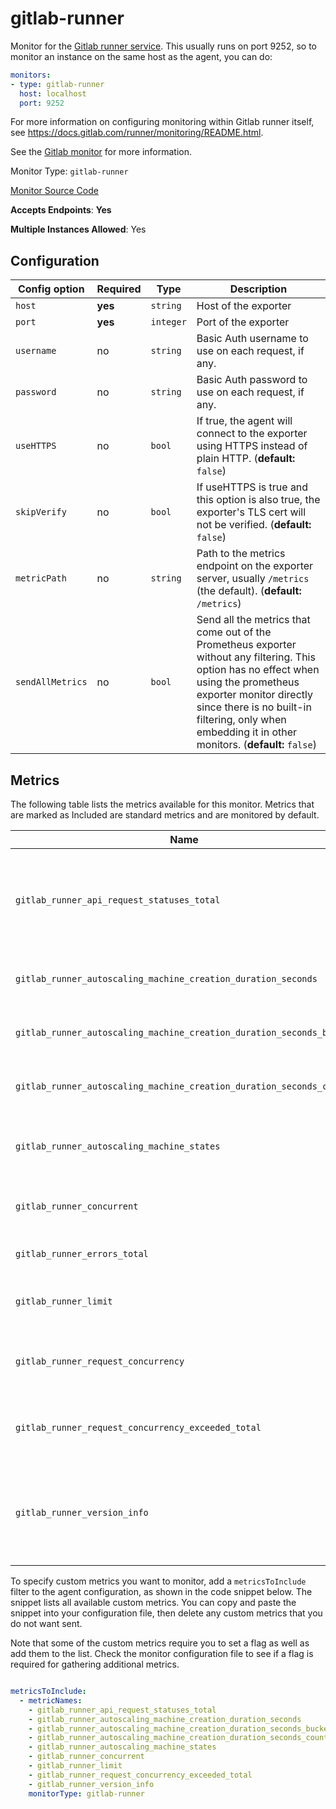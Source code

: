 <!--- GENERATED BY gomplate from scripts/docs/monitor-page.md.tmpl --->

# gitlab-runner

Monitor for the [Gitlab runner service](https://docs.gitlab.com/runner/).  This usually runs on port 9252, so to monitor an instance on the same host as the agent, you can do:

```yaml
monitors:
- type: gitlab-runner
  host: localhost
  port: 9252
```

For more information on configuring monitoring within Gitlab runner itself, see https://docs.gitlab.com/runner/monitoring/README.html.

See the [Gitlab monitor](gitlab.md) for more information.


Monitor Type: `gitlab-runner`

[Monitor Source Code](https://github.com/signalfx/signalfx-agent/tree/master/internal/monitors/gitlab)

**Accepts Endpoints**: **Yes**

**Multiple Instances Allowed**: Yes

## Configuration

| Config option | Required | Type | Description |
| --- | --- | --- | --- |
| `host` | **yes** | `string` | Host of the exporter |
| `port` | **yes** | `integer` | Port of the exporter |
| `username` | no | `string` | Basic Auth username to use on each request, if any. |
| `password` | no | `string` | Basic Auth password to use on each request, if any. |
| `useHTTPS` | no | `bool` | If true, the agent will connect to the exporter using HTTPS instead of plain HTTP. (**default:** `false`) |
| `skipVerify` | no | `bool` | If useHTTPS is true and this option is also true, the exporter's TLS cert will not be verified. (**default:** `false`) |
| `metricPath` | no | `string` | Path to the metrics endpoint on the exporter server, usually `/metrics` (the default). (**default:** `/metrics`) |
| `sendAllMetrics` | no | `bool` | Send all the metrics that come out of the Prometheus exporter without any filtering.  This option has no effect when using the prometheus exporter monitor directly since there is no built-in filtering, only when embedding it in other monitors. (**default:** `false`) |




## Metrics

The following table lists the metrics available for this monitor. Metrics that are marked as Included are standard metrics and are monitored by default.

| Name | Type | Included | Description |
| ---  | ---  | ---    | ---         |
| `gitlab_runner_api_request_statuses_total` | cumulative |  | The total number of API requests, partitioned by runner, endpoint and status |
| `gitlab_runner_autoscaling_machine_creation_duration_seconds` | cumulative |  | Histogram of machine creation time |
| `gitlab_runner_autoscaling_machine_creation_duration_seconds_bucket` | cumulative |  | Histogram of machine creation time |
| `gitlab_runner_autoscaling_machine_creation_duration_seconds_count` | cumulative |  | Histogram of machine creation time |
| `gitlab_runner_autoscaling_machine_states` | gauge |  | The current number of machines per state in this provider |
| `gitlab_runner_concurrent` | gauge |  | The current value of concurrent setting |
| `gitlab_runner_errors_total` | cumulative | ✔ | The number of catched errors |
| `gitlab_runner_limit` | gauge |  | The current value of concurrent setting |
| `gitlab_runner_request_concurrency` | gauge | ✔ | The current number of concurrent requests for a new job |
| `gitlab_runner_request_concurrency_exceeded_total` | cumulative |  | Counter tracking exceeding of request concurrency |
| `gitlab_runner_version_info` | gauge |  | A metric with a constant '1' value labeled by different build stats fields |


To specify custom metrics you want to monitor, add a `metricsToInclude` filter
to the agent configuration, as shown in the code snippet below. The snippet
lists all available custom metrics. You can copy and paste the snippet into
your configuration file, then delete any custom metrics that you do not want
sent.

Note that some of the custom metrics require you to set a flag as well as add
them to the list. Check the monitor configuration file to see if a flag is
required for gathering additional metrics.

```yaml

metricsToInclude:
  - metricNames:
    - gitlab_runner_api_request_statuses_total
    - gitlab_runner_autoscaling_machine_creation_duration_seconds
    - gitlab_runner_autoscaling_machine_creation_duration_seconds_bucket
    - gitlab_runner_autoscaling_machine_creation_duration_seconds_count
    - gitlab_runner_autoscaling_machine_states
    - gitlab_runner_concurrent
    - gitlab_runner_limit
    - gitlab_runner_request_concurrency_exceeded_total
    - gitlab_runner_version_info
    monitorType: gitlab-runner
```




